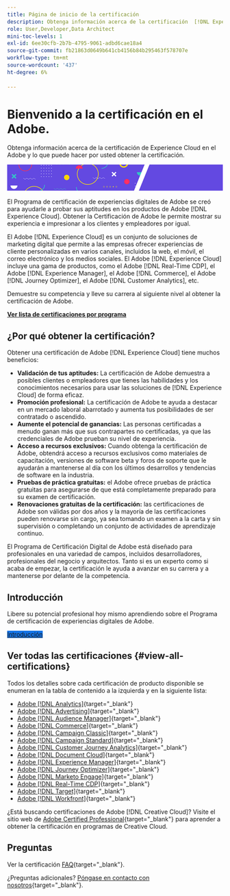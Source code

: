 ```yaml
---
title: Página de inicio de la certificación
description: Obtenga información acerca de la certificación  [!DNL Experience Cloud] en el Adobe. Descubra lo que puede aportarle obtener la certificación.
role: User,Developer,Data Architect
mini-toc-levels: 1
exl-id: 6ee30cfb-2b7b-4795-9061-adbd6cae18a4
source-git-commit: fb21863d0649b641cb4156b84b295463f578707e
workflow-type: tm+mt
source-wordcount: '437'
ht-degree: 6%

---
```


# Bienvenido a la certificación en el Adobe.

Obtenga información acerca de la certificación de Experience Cloud en el Adobe y lo que puede hacer por usted obtener la certificación.

![Titular](/help/certifications/assets/home_banner_smallwide.png)

El Programa de certificación de experiencias digitales de Adobe se creó para ayudarle a probar sus aptitudes en los productos de Adobe [!DNL Experience Cloud]. Obtener la Certificación de Adobe le permite mostrar su experiencia e impresionar a los clientes y empleadores por igual.

El Adobe [!DNL Experience Cloud] es un conjunto de soluciones de marketing digital que permite a las empresas ofrecer experiencias de cliente personalizadas en varios canales, incluidos la web, el móvil, el correo electrónico y los medios sociales. El Adobe [!DNL Experience Cloud] incluye una gama de productos, como el Adobe [!DNL Real-Time CDP], el Adobe [!DNL Experience Manager], el Adobe [!DNL Commerce], el Adobe [!DNL Journey Optimizer], el Adobe [!DNL Customer Analytics], etc.

Demuestre su competencia y lleve su carrera al siguiente nivel al obtener la certificación de Adobe.

[**Ver lista de certificaciones por programa**](#view-all-certifications)

## ¿Por qué obtener la certificación?

Obtener una certificación de Adobe [!DNL Experience Cloud] tiene muchos beneficios:

* **Validación de tus aptitudes:** La certificación de Adobe demuestra a posibles clientes o empleadores que tienes las habilidades y los conocimientos necesarios para usar las soluciones de [!DNL Experience Cloud] de forma eficaz.
* **Promoción profesional:** La certificación de Adobe te ayuda a destacar en un mercado laboral abarrotado y aumenta tus posibilidades de ser contratado o ascendido.
* **Aumente el potencial de ganancias:** Las personas certificadas a menudo ganan más que sus contrapartes no certificadas, ya que las credenciales de Adobe prueban su nivel de experiencia.
* **Acceso a recursos exclusivos:** Cuando obtenga la certificación de Adobe, obtendrá acceso a recursos exclusivos como materiales de capacitación, versiones de software beta y foros de soporte que le ayudarán a mantenerse al día con los últimos desarrollos y tendencias de software en la industria.
* **Pruebas de práctica gratuitas:** el Adobe ofrece pruebas de práctica gratuitas para asegurarse de que está completamente preparado para su examen de certificación.
* **Renovaciones gratuitas de la certificación:** las certificaciones de Adobe son válidas por dos años y la mayoría de las certificaciones pueden renovarse sin cargo, ya sea tomando un examen a la carta y sin supervisión o completando un conjunto de actividades de aprendizaje continuo.

El Programa de Certificación Digital de Adobe está diseñado para profesionales en una variedad de campos, incluidos desarrolladores, profesionales del negocio y arquitectos. Tanto si es un experto como si acaba de empezar, la certificación le ayuda a avanzar en su carrera y a mantenerse por delante de la competencia.

## Introducción 

Libere su potencial profesional hoy mismo aprendiendo sobre el Programa de certificación de experiencias digitales de Adobe.

<a href="https://experienceleague.adobe.com/docs/certification/certification/getting-started.html" target="_blank" class="spectrum-Button spectrum-Button--fill spectrum-Button--accent spectrum-Button--sizeM is-margin-bottom-big-big at-element-click-tracking" style="background-color:#1473E6"><span class="spectrum-Button-label has-no-wrap">Introducción</span></a>

## Ver todas las certificaciones {#view-all-certifications}

Todos los detalles sobre cada certificación de producto disponible se enumeran en la tabla de contenido a la izquierda y en la siguiente lista:

* [Adobe [!DNL Analytics]](/help/certifications/aa/aa-overview.md){target="_blank"}
* [Adobe [!DNL Advertising]](/help/certifications/aac/aac-overview.md){target="_blank"}
* [Adobe [!DNL Audience Manager]](/help/certifications/aam/aam-overview.md){target="_blank"}
* [Adobe [!DNL Commerce]](/help/certifications/ac/ac-overview.md){target="_blank"}
* [Adobe [!DNL Campaign Classic]](/help/certifications/acc/acc-overview.md){target="_blank"}
* [Adobe [!DNL Campaign Standard]](/help/certifications/acs/acs-overview.md){target="_blank"}
* [Adobe [!DNL Customer Journey Analytics]](/help/certifications/acja/acja-overview.md){target="_blank"}
* [Adobe [!DNL Document Cloud]](/help/certifications/adc/adc-overview.md){target="_blank"}
* [Adobe [!DNL Experience Manager]](/help/certifications/aem/aem-overview.md){target="_blank"}
* [Adobe [!DNL Journey Optimizer]](/help/certifications/ajo/ajo-overview.md){target="_blank"}
* [Adobe [!DNL Marketo Engage]](/help/certifications/ame/ame-overview.md){target="_blank"}
* [Adobe [!DNL Real-Time CDP]](/help/certifications/rtcdp/rtcdp-overview.md){target="_blank"}
* [Adobe [!DNL Target]](/help/certifications/at/at-overview.md){target="_blank"}
* [Adobe [!DNL Workfront]](/help/certifications/aw/aw-overview.md){target="_blank"}

¿Está buscando certificaciones de Adobe [!DNL Creative Cloud]? Visite el sitio web de [Adobe Certified Professional](https://certifiedprofessional.adobe.com/en/home){target="_blank"} para aprender a obtener la certificación en programas de Creative Cloud.

## Preguntas

Ver la certificación [FAQ](https://experienceleague.adobe.com/docs/certification/certification/faq.html){target="_blank"}.

¿Preguntas adicionales? [Póngase en contacto con nosotros](mailto:certif@adobe.com){target="_blank"}.
